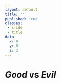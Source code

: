 ```yaml
---
layout: default
title: ""
published: true
classes:
 - slide
 - title
data:
  x: 0
  y: 0
  z: 3
---
```


# *Good* vs *Evil*
